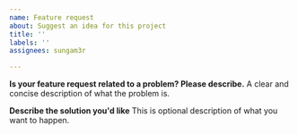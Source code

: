 ```yaml
---
name: Feature request
about: Suggest an idea for this project
title: ''
labels: ''
assignees: sungam3r

---
```


**Is your feature request related to a problem? Please describe.**
A clear and concise description of what the problem is.

**Describe the solution you'd like**
This is optional description of what you want to happen.
